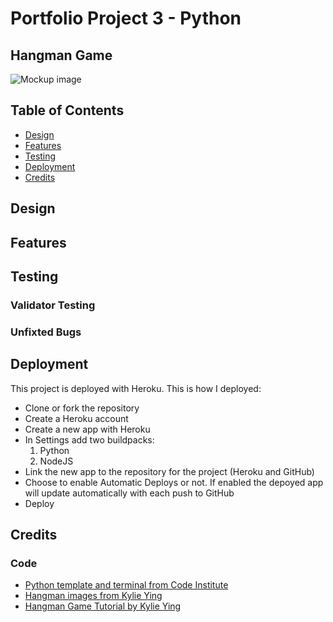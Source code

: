 # Portfolio Project 3 - Python
## Hangman Game
![Mockup image](<img width="1343" alt="mockup-hagman" src="https://github.com/JessikaKarl/pp3-hangman/assets/147527640/bc487995-1778-49f9-973b-15bd01d3e217">
)
## Table of Contents 
* [Design](#design)
* [Features](#features)
* [Testing](#testing)
* [Deployment](#deployment)
* [Credits](#credits)
## Design
## Features 
## Testing 
### Validator Testing 
### Unfixted Bugs
## Deployment
This project is deployed with Heroku. This is how I deployed: 
* Clone or fork the repository
* Create a Heroku account
* Create a new app with Heroku
* In Settings add two buildpacks:
  1. Python
  2. NodeJS
* Link the new app to the repository for the project (Heroku and GitHub)
* Choose to enable Automatic Deploys or not. If enabled the depoyed app will update automatically with each push to GitHub
* Deploy
## Credits
### Code 
* [Python template and terminal from Code Institute](https://github.com/Code-Institute-Org/p3-template)
* [Hangman images from Kylie Ying](https://github.com/kying18/hangman/blob/master/hangman_visual.py)
* [Hangman Game Tutorial by Kylie Ying](https://www.youtube.com/watch?v=8ext9G7xspg&t=1465s)
  
